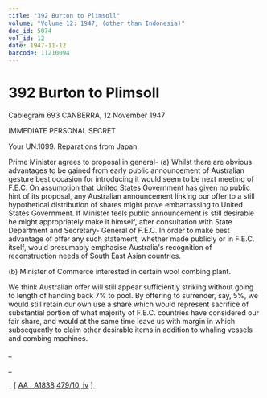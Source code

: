 ```yaml
---
title: "392 Burton to Plimsoll"
volume: "Volume 12: 1947, (other than Indonesia)"
doc_id: 5074
vol_id: 12
date: 1947-11-12
barcode: 11210094
---
```


# 392 Burton to Plimsoll

Cablegram 693 CANBERRA, 12 November 1947

IMMEDIATE PERSONAL SECRET

Your UN.1099. Reparations from Japan.

Prime Minister agrees to proposal in general- (a) Whilst there are obvious advantages to be gained from early public announcement of Australian gesture best occasion for introducing it would seem to be next meeting of F.E.C. On assumption that United States Government has given no public hint of its proposal, any Australian announcement linking our offer to a still hypothetical distribution of shares might prove embarrassing to United States Government. If Minister feels public announcement is still desirable he might appropriately make it himself, after consultation with State Department and Secretary- General of F.E.C. In order to make best advantage of offer any such statement, whether made publicly or in F.E.C. itself, would presumably emphasise Australia's recognition of reconstruction needs of South East Asian countries.

(b) Minister of Commerce interested in certain wool combing plant.

We think Australian offer will still appear sufficiently striking without going to length of handing back 7% to pool. By offering to surrender, say, 5%, we would still retain our own use a share which would represent sacrifice of substantial portion of what majority of F.E.C. countries have considered our fair share, and would at the same time leave us with margin in which subsequently to claim other desirable items in addition to whaling vessels and combing machines.

_

_

_ [ [AA : A1838,479/10, iv](http://www.naa.gov.au/cgi-bin/Search?O=I&Number=11210094) ]_
